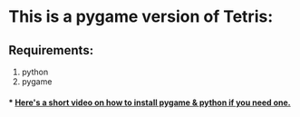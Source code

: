 # This is a pygame version of Tetris:

## Requirements:
  1. python
  2. pygame
#### * [Here's a short video on how to install pygame & python if you need one.](https://www.youtube.com/watch?v=AdUZArA-kZw)  
